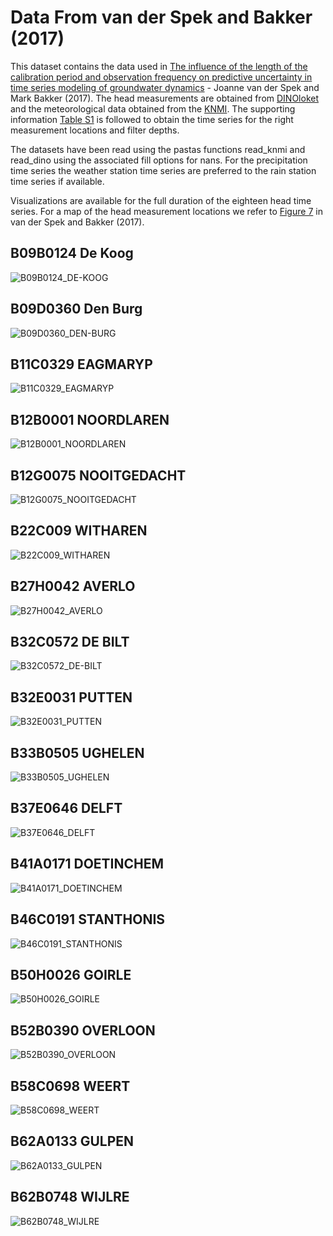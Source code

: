 # Data From van der Spek and Bakker (2017)

This dataset contains the data used in [The influence of the length of the calibration period and observation frequency on predictive uncertainty in time series modeling of groundwater dynamics](https://agupubs.onlinelibrary.wiley.com/share/XCUXCQGWFNHFZMKRFTVU?target=10.1002/2016WR019704) - Joanne van der Spek and Mark Bakker (2017). The head measurements are obtained from [DINOloket](https://www.dinoloket.nl/) and the meteorological data obtained from the [KNMI](https://www.knmi.nl/nederland-nu/klimatologie-metingen-en-waarnemingen). The supporting information [Table S1](https://agupubs.onlinelibrary.wiley.com/action/downloadSupplement?doi=10.1002%2F2016WR019704&file=wrcr22532-sup-0001-2016WR019704-s01.pdf) is followed to obtain the time series for the right measurement locations and filter depths. 

The datasets have been read using the pastas functions read_knmi and read_dino using the associated fill options for nans. For the precipitation time series the weather station time series are preferred to the rain station time series if available.

Visualizations are available for the full duration of the eighteen head time series. For a map of the head measurement locations we refer to [Figure 7](https://agupubs.onlinelibrary.wiley.com/cms/asset/7b77ff2a-3636-461c-8c93-1aaf1149bab6/wrcr22532-fig-0007-m.jpg) in van der Spek and Bakker (2017).

## B09B0124 De Koog
![B09B0124_DE-KOOG](B09B0124_DE-KOOG.png)

## B09D0360 Den Burg
![B09D0360_DEN-BURG](B09D0360_DEN-BURG.png)

## B11C0329 EAGMARYP
![B11C0329_EAGMARYP](B11C0329_EAGMARYP.png)

## B12B0001 NOORDLAREN
![B12B0001_NOORDLAREN](B12B0001_NOORDLAREN.png)

## B12G0075 NOOITGEDACHT
![B12G0075_NOOITGEDACHT](B12G0075_NOOITGEDACHT.png)

## B22C009 WITHAREN
![B22C009_WITHAREN](B22C009_WITHAREN.png)

## B27H0042 AVERLO
![B27H0042_AVERLO](B27H0042_AVERLO.png)

## B32C0572 DE BILT
![B32C0572_DE-BILT](B32C0572_DE-BILT.png)

## B32E0031 PUTTEN
![B32E0031_PUTTEN](B32E0031_PUTTEN.png)

## B33B0505 UGHELEN
![B33B0505_UGHELEN](B33B0505_UGHELEN.png)

## B37E0646 DELFT
![B37E0646_DELFT](B37E0646_DELFT.png)

## B41A0171 DOETINCHEM
![B41A0171_DOETINCHEM](B41A0171_DOETINCHEM.png)

## B46C0191 STANTHONIS
![B46C0191_STANTHONIS](B46C0191_STANTHONIS.png)

## B50H0026 GOIRLE
![B50H0026_GOIRLE](B50H0026_GOIRLE.png)

## B52B0390 OVERLOON
![B52B0390_OVERLOON](B52B0390_OVERLOON.png)

## B58C0698 WEERT
![B58C0698_WEERT](B58C0698_WEERT.png)

## B62A0133 GULPEN
![B62A0133_GULPEN](B62A0133_GULPEN.png)

## B62B0748 WIJLRE
![B62B0748_WIJLRE](B62B0748_WIJLRE.png)